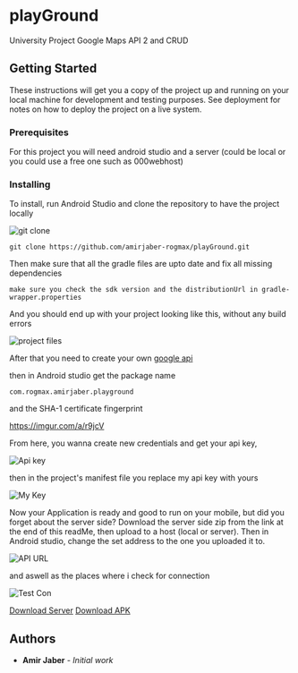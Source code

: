 # playGround
University Project Google Maps API 2 and CRUD

## Getting Started

These instructions will get you a copy of the project up and running on your local machine for development and testing purposes. See deployment for notes on how to deploy the project on a live system.

### Prerequisites

For this project you will need android studio and a server (could be local or you could use a free one such as 000webhost)

### Installing

To install, run Android Studio and clone the repository to have the project locally

![git clone](https://snag.gy/Cb4wUr.jpg)

```
git clone https://github.com/amirjaber-rogmax/playGround.git
```

Then make sure that all the gradle files are upto date and fix all missing dependencies

```
make sure you check the sdk version and the distributionUrl in gradle-wrapper.properties
```
And you should end up with your project looking like this, without any build errors

![project files](https://snag.gy/6xBY9n.jpg)

After that you need to create your own <a href="https://console.developers.google.com/apis/credentials" target="blank">google api</a>

then in Android studio get the package name 

```
com.rogmax.amirjaber.playground
```
and the SHA-1 certificate fingerprint

https://imgur.com/a/r9jcV

From here, you wanna create new credentials and get your api key, 

![Api key](https://snag.gy/7QaGAn.jpg)

then in the project's manifest file you replace my api key with yours

![My Key](https://snag.gy/fIkeEV.jpg)

Now your Application is ready and good to run on your mobile, but did you forget about the server side?
Download the server side zip from the link at the end of this readMe, then upload to a host (local or server).
Then in Android studio, change the set address to the one you uploaded it to.

![API URL](https://snag.gy/EANqyw.jpg)

and aswell as the places where i check for connection

![Test Con](https://snag.gy/6gcCKZ.jpg)

<a href="https://drive.google.com/file/d/1SzFDZ3yPtNmDSiUVljueGUlzbKfc7fSw/view?usp=sharing" target="blank">Download Server</a>
<a href="https://drive.google.com/open?id=1KfOAtPVdzPIYQGvAM7jkI2dwLA3c8E1q" target="blank">Download APK</a>

## Authors

* **Amir Jaber** - *Initial work* 

